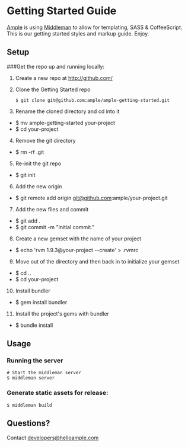 # Getting Started Guide

[Ample](http://www.helloample.com/) is using [Middleman](http://middlemanapp.com/guides/getting-started) to allow for templating, SASS & CoffeeScript. This is our getting started styles and markup guide. Enjoy.

## Setup

###Get the repo up and running locally:

1. Create a new repo at http://github.com/

2. Clone the Getting Started repo
    ```
	$ git clone git@github.com:ample/ample-getting-started.git
	```
  
3. Rename the cloned directory and cd into it
  *    $ mv ample-getting-started your-project
  *    $ cd your-project

4. Remove the git directory
  * $ rm -rf .git

5. Re-init the git repo
  * $ git init
  
6. Add the new origin
  * $ git remote add origin git@github.com:ample/your-project.git

7. Add the new files and commit
 * $ git add .
 * $ git commit -m "Initial commit."
 
8. Create a new gemset with the name of your project
  * $ echo 'rvm 1.9.3@your-project --create' > .rvmrc

9. Move out of the directory and then back in to initialize your gemset
  * $ cd ..
  * $ cd your-project
  
10. Install bundler
  * $ gem install bundler
 
11. Install the project's gems with bundler
  * $ bundle install

## Usage

### Running the server

    # Start the middleman server
    $ middleman server

### Generate static assets for release:

    $ middleman build

## Questions?

Contact developers@helloample.com